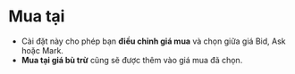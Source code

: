 # **Mua tại**

- Cài đặt này cho phép bạn **điều chỉnh giá mua** và chọn giữa giá Bid, Ask hoặc Mark.
- **Mua tại giá bù trừ** cũng sẽ được thêm vào giá mua đã chọn.

